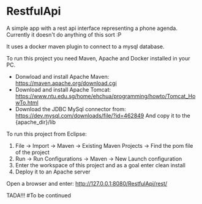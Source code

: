 # RestfulApi
A simple app with a rest api interface representing a phone agenda. Currently it doesn't do anything of this sort :P 

It uses a docker maven plugin to connect to a mysql database.

To run this project you need Maven, Apache and Docker installed in your PC.

* Donwload and install Apache Maven:
https://maven.apache.org/download.cgi
* Download and install Apache Tomcat:
https://www.ntu.edu.sg/home/ehchua/programming/howto/Tomcat_HowTo.html
* Download the JDBC MySql connector from:
https://dev.mysql.com/downloads/file/?id=462849
And copy it to the {apache_dir}/lib

To run this project from Eclipse:

1. File -> Import -> Maven -> Existing Maven Projects -> Find the pom file of the project
2. Run -> Run Configurations -> Maven -> New Launch configuration
3. Enter the workspace of this project and as a goal enter clean install
4. Deploy it to an Apache server

Open a browser and enter: http://127.0.0.1:8080/RestfulApi/rest/

TADA!!!
#To be continued
